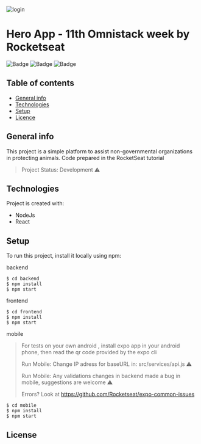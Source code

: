 ![login](https://user-images.githubusercontent.com/13988485/82720884-0fa54580-9c8e-11ea-9fce-dcfc598405eb.png)
# Hero App - 11th Omnistack week by Rocketseat
![Badge](https://img.shields.io/static/v1?label=nodejs@lts&message=12.16.1&color=green&style=plastic&logo=Node.js)
![Badge](https://img.shields.io/static/v1?label=react&message=16.13.1&color=blue&style=plastic&logo=REACT)
![Badge](https://img.shields.io/static/v1?label=expo-cli&message=3.18.6&color=black&style=plastic&logo=Expo)


## Table of contents
* [General info](#general-info)
* [Technologies](#technologies)
* [Setup](#setup)
* [Licence](#license)

## General info
This project is a simple platform to assist non-governmental organizations in protecting animals. Code prepared in the RocketSeat tutorial
> Project Status: Development :warning:

## Technologies
Project is created with:
* NodeJs
* React
	
## Setup
To run this project, install it locally using npm:

backend
```
$ cd backend
$ npm install
$ npm start
```

frontend
```
$ cd frontend
$ npm install
$ npm start
```

mobile
> For tests on your own android , install expo app in your android phone, then read the qr code provided by the expo cli
>
> Run Mobile: Change IP adress for baseURL in: src/services/api.js :warning:
>
> Run Mobile: Any validations changes in backend made a bug in mobile, suggestions are welcome  :warning:
>
> Errors? Look at https://github.com/Rocketseat/expo-common-issues
```
$ cd mobile
$ npm install
$ npm start
```

## License
